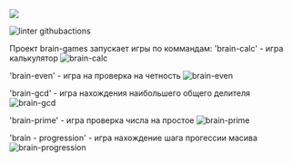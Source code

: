 <a href="https://codeclimate.com/github/codeclimate/codeclimate/maintainability"><img src="https://api.codeclimate.com/v1/badges/a99a88d28ad37a79dbf6/maintainability" /></a>

![linter githubactions](https://github.com/JunglePowa/frontend-project-lvl1/actions/workflows/nodejs.yml/badge.svg)

Проект brain-games запускает игры по коммандам:
'brain-calc' - игра калькулятор
![brain-calc](https://asciinema.org/a/HDSBR3afIWlGtKdE0lFPMfsK7)

'brain-even' - игра на проверка на четность
![brain-even](https://asciinema.org/a/MQwEhk9eA4qycATOLMhKpAQqa)

'brain-gcd' - игра нахождения наибольшего общего делителя
![brain-gcd](https://asciinema.org/a/QBqEHNax3pAezFtlJsiwiMZFY)

'brain-prime' - игра проверка числа на простое
![brain-prime](https://asciinema.org/a/VwnigZM8zFZscdIjXpNXvdkns)

'brain - progression' - игра нахождение шага прогессии масива 
![brain-progression](https://asciinema.org/a/FfdqtbojEe2aEO7uWEutAJPjs)











